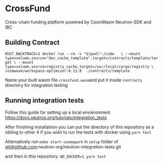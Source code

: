 # CrossFund

Cross-chain funding platform powered by CosmWasm Neutron-SDK and IBC

## Building Contract
`
RUST_BACKTRACE=1 docker run --rm -v "$(pwd)":/code   \
 --mount type=volume,source="dev_cache_template",target=/contracts/template/target \
 --mount type=volume,source=registry_cache,target=/usr/local/cargo/registry \
 cosmwasm/workspace-optimizer:0.13.0  ./contracts/template
`

Name your built wasm file `crossfund.wasm`and put it inside `contracts` directory for integration testing

## Running integration tests
Follow this guide for setting up a local envieronment
https://docs.neutron.org/tutorials/integration_tests

After finishing installatiion you can put the directory of this repository as a sibling to other 4 if you wish to run the tests with docker using
`yarn test`

Alternatively run 
`make start-cosmopark`
in `setup` folder of git@github.com:neutron-org/neutron-integration-tests.git

and then in this repository:
`NO_DOCKER=1 yarn test`
